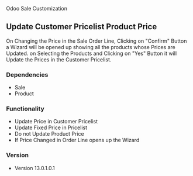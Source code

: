 Odoo Sale Customization

Update Customer Pricelist Product Price
----------------------------

On Changing the Price in the Sale Order Line, Clicking on "Confirm" Button a Wizard will be opened up showing all the products whose Prices are Updated. on Selecting the Products and Clicking on "Yes" Button it will Update the Prices in the Customer Pricelist.


### Dependencies

-   Sale
-   Product


### Functionality

-   Update Price in Customer Pricelist
-   Update Fixed Price in Pricelist
-   Do not Update Product Price
-   If Price Changed in Order Line opens up the Wizard


### Version

-   Version 13.0.1.0.1

